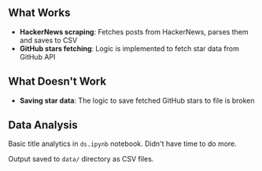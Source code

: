 ## What Works

- **HackerNews scraping**: Fetches posts from HackerNews, parses them and saves to CSV
- **GitHub stars fetching**: Logic is implemented to fetch star data from GitHub API

## What Doesn't Work

- **Saving star data**: The logic to save fetched GitHub stars to file is broken

## Data Analysis

Basic title analytics in `ds.ipynb` notebook. Didn't have time to do more.

Output saved to `data/` directory as CSV files.
